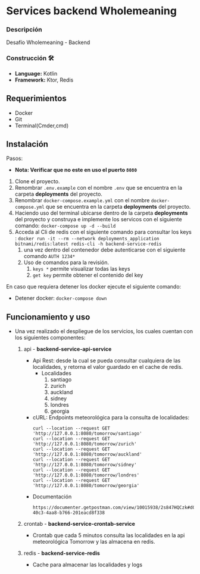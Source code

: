 # Services backend Wholemeaning

### Descripción

Desafío Wholemeaning - Backend

### Construcción 🛠️
* **Language:** Kotlin
* **Framework:** Ktor, Redis

## Requerimientos
- Docker
- Git
- Terminal(Cmder,cmd)

## Instalación

Pasos:
- **Nota: Verificar que no este en uso el puerto ```8080```**

1. Clone el proyecto.
2. Renombrar ```.env.example``` con el nombre ```.env``` que se encuentra en la carpeta **deployments** del proyecto.
3. Renombrar ```docker-compose.example.yml``` con el nombre ```docker-compose.yml``` que se encuentra en la carpeta **deployments** del proyecto.
4. Haciendo uso del terminal ubicarse dentro de la carpeta **deployments** del proyecto y construya e implemente los servicos con el siguiente comando: ```docker-compose up -d --build```
5. Acceda al Cli de redis con el siguiente comando para consultar los keys : ```docker run -it --rm --network deployments_application bitnami/redis:latest redis-cli -h backend-service-redis```
   1. una vez dentro del contenedor debe autenticarse con el siguiente comando ```AUTH 1234*```
   2. Uso de comandos para la revisión.
      1. ```keys *``` permite visualizar todas las keys
      2. ```get key``` permite obtener el contenido del key

En caso que requiera detener los docker ejecute el siguiente comando:
- Detener docker: ```docker-compose down```

## Funcionamiento y uso

- Una vez realizado el despliegue de los servicios, los cuales cuentan con los siguientes componentes:
  1. api - **backend-service-api-service**
     - Api Rest: desde la cual se pueda consultar cualquiera de las localidades, y retorna el valor guardado en el cache de redis.
       - Localidades
         1. santiago
         2. zurich 
         3. auckland 
         4. sidney 
         5. londres 
         6. georgia
     - cURL: Endpoints meteorológica para la consulta de localidades:
       ```
       curl --location --request GET 'http://127.0.0.1:8080/tomorrow/santiago'
       curl --location --request GET 'http://127.0.0.1:8080/tomorrow/zurich'
       curl --location --request GET 'http://127.0.0.1:8080/tomorrow/auckland'
       curl --location --request GET 'http://127.0.0.1:8080/tomorrow/sidney'
       curl --location --request GET 'http://127.0.0.1:8080/tomorrow/londres'
       curl --location --request GET 'http://127.0.0.1:8080/tomorrow/georgia'
       ```
     - Documentación
       ```
       https://documenter.getpostman.com/view/10015938/2s847HQCzk#d0b04db2-40c3-4aa8-b766-201eacd8f338
       ```
        
  2. crontab - **backend-service-crontab-service**
     - Crontab que cada 5 minutos consulta las localidades en la api meteorológica Tomorrow y las almacena en redis.
  3. redis - **backend-service-redis**
     - Cache para almacenar las localidades y logs

